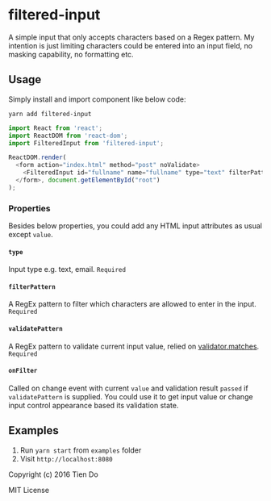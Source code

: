 # filtered-input
A simple input that only accepts characters based on a Regex pattern. My intention is just limiting characters could be entered into an input field, no masking capability, no formatting etc.

## Usage
Simply install and import component like below code:

`yarn add filtered-input`

```js
import React from 'react';
import ReactDOM from 'react-dom';
import FilteredInput from 'filtered-input';

ReactDOM.render(
  <form action="index.html" method="post" noValidate>
    <FilteredInput id="fullname" name="fullname" type="text" filterPattern="^[a-z\s]+$" validatePattern="^[a-z\s]{5,20}$" onFilter={onFilter} />
  </form>, document.getElementById("root")
);
```

### Properties
Besides below properties, you could add any HTML input attributes as usual except `value`.

#### `type`
Input type e.g. text, email. `Required`

#### `filterPattern`
A RegEx pattern to filter which characters are allowed to enter in the input. `Required`

#### `validatePattern`
A RegEx pattern to validate current input value, relied on [validator.matches](https://github.com/chriso/validator.js). `Required`

#### `onFilter`
Called on change event with current `value` and validation result `passed` if `validatePattern` is supplied. You could use it to get input value or change input control appearance based its validation state.

## Examples
1. Run `yarn start` from `examples` folder
2. Visit `http://localhost:8080`


Copyright (c) 2016 Tien Do

MIT License
